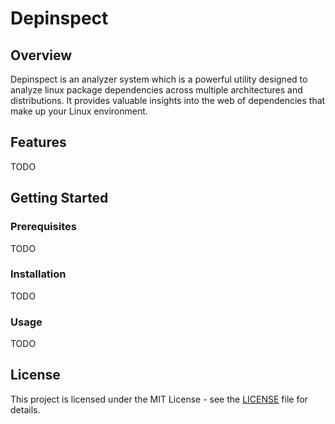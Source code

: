# Depinspect

## Overview

Depinspect is an analyzer system which is a powerful utility designed to analyze linux package dependencies across multiple architectures and distributions. It provides valuable insights into the web of dependencies that make up your Linux environment.

## Features

TODO

## Getting Started

### Prerequisites

TODO

### Installation

TODO

### Usage

TODO

## License

This project is licensed under the MIT License - see the [LICENSE](LICENSE) file for details.
